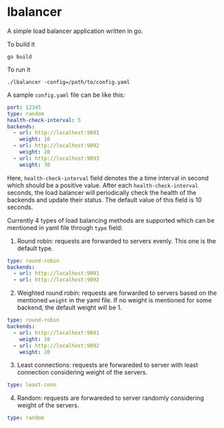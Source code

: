 # lbalancer

A simple load balancer application written in go.

To build it
```
go build
```

To run it
```
./lbalancer -config=/path/to/config.yaml
```

A sample `config.yaml` file can be like this:
```yaml
port: 12345
type: random
health-check-interval: 5
backends:
  - url: http://localhost:9091
    weight: 10
  - url: http://localhost:9092
    weight: 20
  - url: http://localhost:9093
    weight: 30
```
Here, `health-check-interval` field denotes the a time interval in second which should be a positive value.
After each `health-check-interval` seconds, the load balancer will periodically check the health of the backends
and update their status. The default value of this field is 10 seconds.
 
Currently 4 types of load balancing methods are supported which can be mentioned in yaml file
through `type` field:
1. Round robin: requests are forwarded to servers evenly. This one is the default type.
```yaml
type: round-robin
backends:
  - url: http://localhost:9091
  - url: http://localhost:9092
```
2. Weighted round robin: requests are forwarded to servers based on the mentioned `weight` in the yaml file. If no weight is mentioned for some backend, the default weight will be 1.
```yaml
type: round-robin
backends:
  - url: http://localhost:9091
    weight: 10
  - url: http://localhost:9092
    weight: 20
```
3. Least connections: requests are forwareded to server with least connection considering weight of the servers.
```yaml
type: least-conn
```
4. Random: requests are forwareded to server randomly considering weight of the servers.
```yaml
type: random
```